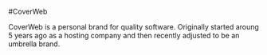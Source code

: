 #CoverWeb

CoverWeb is a personal brand for quality software. Originally started aroung 5 years ago as a hosting company and then recently adjusted to be an umbrella brand.